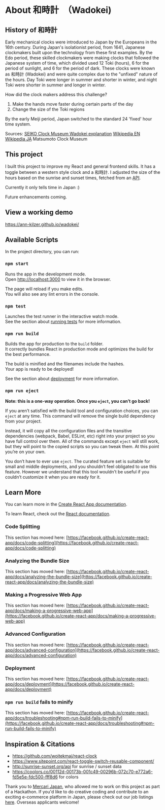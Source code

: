 # About 和時計　（Wadokei)

## History of 和時計

Early mechanical clocks were introduced to Japan by the Europeans in the 16th century. During Japan's isolationist period, from 1641, Japanese clockmakers built upon the technology from these first examples. By the Edo period, these skilled 
clockmakers were making clocks that followed the Japanese system of time, which divided used 12 Toki (hours), 6 for
the period of sunlight, and 6 for the period of dark. These clocks were known as 和時計 (Wadokei) and were quite
complex due to the "unfixed" nature of the hours. Day Toki were longer in summer and shorter in winter, and night Toki were shorter in summer and longer in winter.

How did the clock makers address this challenge?
1) Make the hands move faster during certain parts of the day
2) Change the size of the Toki regions

By the early Meiji period, Japan switched to the standard 24 'fixed' hour time system.

Sources:
[SEIKO Clock Museum Wadokei explanation](https://museum.seiko.co.jp/en/knowledge/relation_15/)
[Wikipedia EN](https://en.wikipedia.org/wiki/Japanese_clock)
[Wikipedia JA](https://ja.wikipedia.org/wiki/%E5%92%8C%E6%99%82%E8%A8%88)
Matsumoto Clock Museum

## This project

I built this project to improve my React and general frontend skills. It has a toggle between a western style clock and a 和時計. I adjusted the size of the hours based on the sunrise and sunset times, fetched from an [API](http://sunrise-sunset.org/api).

Currently it only tells time in Japan :)

Future enhancements coming.

## View a working demo

https://ann-kilzer.github.io/wadokei/

## Available Scripts

In the project directory, you can run:

### `npm start`

Runs the app in the development mode.\
Open [http://localhost:3000](http://localhost:3000) to view it in the browser.

The page will reload if you make edits.\
You will also see any lint errors in the console.

### `npm test`

Launches the test runner in the interactive watch mode.\
See the section about [running tests](https://facebook.github.io/create-react-app/docs/running-tests) for more information.

### `npm run build`

Builds the app for production to the `build` folder.\
It correctly bundles React in production mode and optimizes the build for the best performance.

The build is minified and the filenames include the hashes.\
Your app is ready to be deployed!

See the section about [deployment](https://facebook.github.io/create-react-app/docs/deployment) for more information.

### `npm run eject`

**Note: this is a one-way operation. Once you `eject`, you can’t go back!**

If you aren’t satisfied with the build tool and configuration choices, you can `eject` at any time. This command will remove the single build dependency from your project.

Instead, it will copy all the configuration files and the transitive dependencies (webpack, Babel, ESLint, etc) right into your project so you have full control over them. All of the commands except `eject` will still work, but they will point to the copied scripts so you can tweak them. At this point you’re on your own.

You don’t have to ever use `eject`. The curated feature set is suitable for small and middle deployments, and you shouldn’t feel obligated to use this feature. However we understand that this tool wouldn’t be useful if you couldn’t customize it when you are ready for it.

## Learn More

You can learn more in the [Create React App documentation](https://facebook.github.io/create-react-app/docs/getting-started).

To learn React, check out the [React documentation](https://reactjs.org/).

### Code Splitting

This section has moved here: [https://facebook.github.io/create-react-app/docs/code-splitting](https://facebook.github.io/create-react-app/docs/code-splitting)

### Analyzing the Bundle Size

This section has moved here: [https://facebook.github.io/create-react-app/docs/analyzing-the-bundle-size](https://facebook.github.io/create-react-app/docs/analyzing-the-bundle-size)

### Making a Progressive Web App

This section has moved here: [https://facebook.github.io/create-react-app/docs/making-a-progressive-web-app](https://facebook.github.io/create-react-app/docs/making-a-progressive-web-app)

### Advanced Configuration

This section has moved here: [https://facebook.github.io/create-react-app/docs/advanced-configuration](https://facebook.github.io/create-react-app/docs/advanced-configuration)

### Deployment

This section has moved here: [https://facebook.github.io/create-react-app/docs/deployment](https://facebook.github.io/create-react-app/docs/deployment)

### `npm run build` fails to minify

This section has moved here: [https://facebook.github.io/create-react-app/docs/troubleshooting#npm-run-build-fails-to-minify](https://facebook.github.io/create-react-app/docs/troubleshooting#npm-run-build-fails-to-minify)



## Inspiration & Citations
- https://github.com/wojtekmaj/react-clock
- https://www.sitepoint.com/react-toggle-switch-reusable-component/
- http://sunrise-sunset.org/api for sunrise / sunset data
- https://coolors.co/00112d-00173b-001c49-00296b-072c70-e772a6-fd5e5e-fdc500-fff8d6 for colors


Thank you to [Mercari Japan](https://mercari.jp), who allowed me to work on this project as part of a Hackathon. If you'd like to
do creative coding and contribute to an exciting e-commerce platform in Japan, please check out our job listings [here](https://careers.mercari.com/search-jobs/). Overseas applicants welcome!
